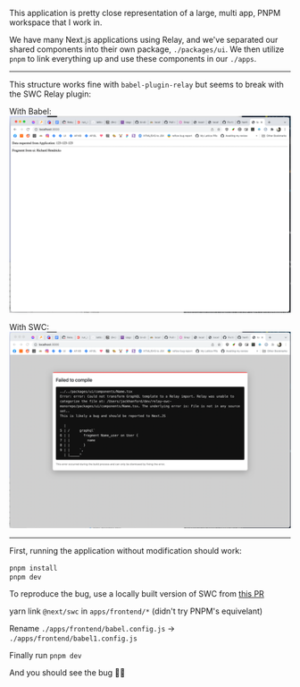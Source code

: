 This application is pretty close representation of a large, multi app, PNPM workspace that I work in.

We have many Next.js applications using Relay, and we've separated our shared components into their own package, `./packages/ui`. We then utilize `pnpm` to link everything up and use these components in our `./apps`.

---

This structure works fine with `babel-plugin-relay` but seems to break with the SWC Relay plugin:

With Babel:
![preview](https://github.com/hanford/relay-swc-monorepo/blob/main/babel.png)

With SWC:
![preview](https://github.com/hanford/relay-swc-monorepo/blob/main/swc.png)

---

First, running the application without modification should work:

```
pnpm install
pnpm dev
```

To reproduce the bug, use a locally built version of SWC from [this PR](https://github.com/vercel/next.js/pull/33240#issuecomment-1021244329)

yarn link `@next/swc` in `apps/frontend/*` (didn't try PNPM's equivelant)

Rename `./apps/frontend/babel.config.js` -> `./apps/frontend/babel1.config.js`

Finally run `pnpm dev`

And you should see the bug 🙇‍♂️
